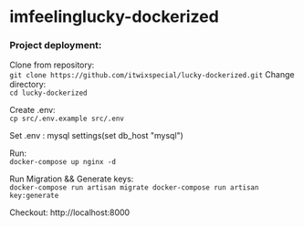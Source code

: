 # imfeelinglucky-dockerized

<h3>Project deployment: </h3>

Clone from repository: <br>
``
git clone https://github.com/itwixspecial/lucky-dockerized.git
``
Change directory:<br>
``
cd lucky-dockerized
``

Create .env:<br>
``
cp src/.env.example src/.env
``

Set .env : mysql settings(set db_host "mysql")


Run: <br>
``
docker-compose up nginx -d
``

Run Migration && Generate keys:<br>
``
docker-compose run artisan migrate
docker-compose run artisan key:generate   
``


Checkout:
http://localhost:8000
